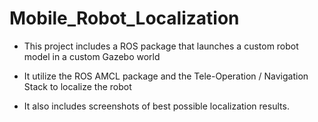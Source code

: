 # Mobile_Robot_Localization


* This project includes a ROS package that launches a custom robot model in a custom Gazebo world

* It utilize the ROS AMCL package and the Tele-Operation / Navigation Stack to localize the robot

* It also includes screenshots of best possible localization results.
